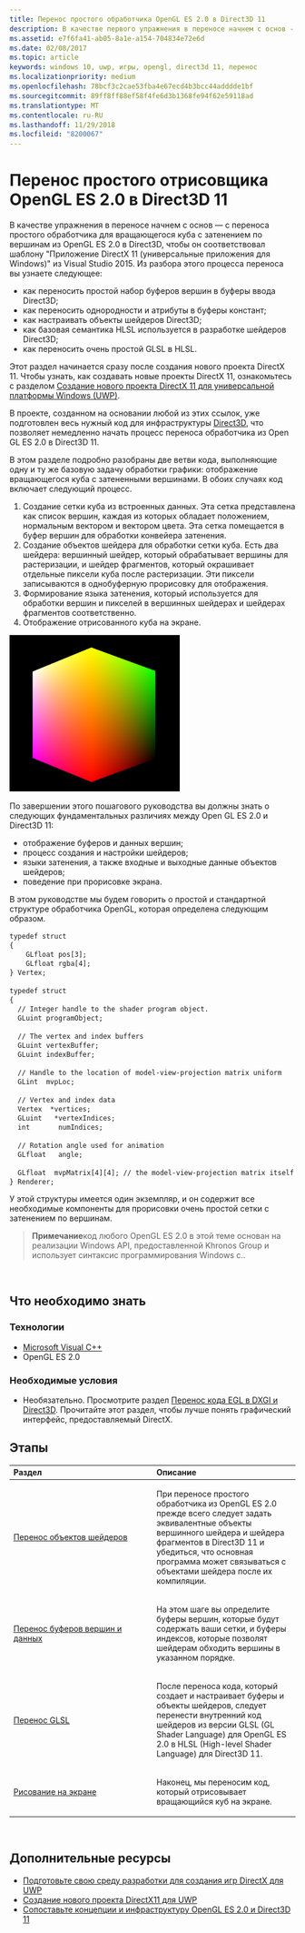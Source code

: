 ```yaml
---
title: Перенос простого обработчика OpenGL ES 2.0 в Direct3D 11
description: В качестве первого упражнения в переносе начнем с основ - с переноса простого обработчика для вращающегося куба с затенением по вершинам из OpenGL ES 2.0 в Direct3D, чтобы он соответствовал шаблону «Приложение DirectX 11 (универсальные приложения для Windows)» из Visual Studio 2015.
ms.assetid: e7f6fa41-ab05-8a1e-a154-704834e72e6d
ms.date: 02/08/2017
ms.topic: article
keywords: windows 10, uwp, игры, opengl, direct3d 11, перенос
ms.localizationpriority: medium
ms.openlocfilehash: 78bcf3c2cae53fba4e67ecd4b3bcc44adddde1bf
ms.sourcegitcommit: 89ff8ff88ef58f4fe6d3b1368fe94f62e59118ad
ms.translationtype: MT
ms.contentlocale: ru-RU
ms.lasthandoff: 11/29/2018
ms.locfileid: "8200067"
---
```

# <a name="port-a-simple-opengl-es-20-renderer-to-direct3d-11"></a>Перенос простого отрисовщика OpenGL ES 2.0 в Direct3D 11



В качестве упражнения в переносе начнем с основ — с переноса простого обработчика для вращающегося куба с затенением по вершинам из OpenGL ES 2.0 в Direct3D, чтобы он соответствовал шаблону "Приложение DirectX 11 (универсальные приложения для Windows)" из Visual Studio 2015. Из разбора этого процесса переноса вы узнаете следующее:

-   как переносить простой набор буферов вершин в буферы ввода Direct3D;
-   как переносить однородности и атрибуты в буферы констант;
-   как настраивать объекты шейдеров Direct3D;
-   как базовая семантика HLSL используется в разработке шейдеров Direct3D;
-   как переносить очень простой GLSL в HLSL.

Этот раздел начинается сразу после создания нового проекта DirectX 11. Чтобы узнать, как создавать новые проекты DirectX 11, ознакомьтесь с разделом [Создание нового проекта DirectX 11 для универсальной платформы Windows (UWP)](user-interface.md).

В проекте, созданном на основании любой из этих ссылок, уже подготовлен весь нужный код для инфраструктуры [Direct3D](https://msdn.microsoft.com/library/windows/desktop/ff476345), что позволяет немедленно начать процесс переноса обработчика из Open GL ES 2.0 в Direct3D 11.

В этом разделе подробно разобраны две ветви кода, выполняющие одну и ту же базовую задачу обработки графики: отображение вращающегося куба с затененными вершинами. В обоих случаях код включает следующий процесс.

1.  Создание сетки куба из встроенных данных. Эта сетка представлена как список вершин, каждая из которых обладает положением, нормальным вектором и вектором цвета. Эта сетка помещается в буфер вершин для обработки конвейера затенения.
2.  Создание объектов шейдера для обработки сетки куба. Есть два шейдера: вершинный шейдер, который обрабатывает вершины для растеризации, и шейдер фрагментов, который окрашивает отдельные пиксели куба после растеризации. Эти пиксели записываются в однобуферную прорисовку для отображения.
3.  Формирование языка затенения, который используется для обработки вершин и пикселей в вершинных шейдерах и шейдерах фрагментов соответственно.
4.  Отображение отрисованного куба на экране.

![Простой куб OpenGL](images/simple-opengl-cube.png)

По завершении этого пошагового руководства вы должны знать о следующих фундаментальных различиях между Open GL ES 2.0 и Direct3D 11:

-   отображение буферов и данных вершин;
-   процесс создания и настройки шейдеров;
-   языки затенения, а также входные и выходные данные объектов шейдеров;
-   поведение при прорисовке экрана.

В этом руководстве мы будем говорить о простой и стандартной структуре обработчика OpenGL, которая определена следующим образом.

``` syntax
typedef struct 
{
    GLfloat pos[3];        
    GLfloat rgba[4];
} Vertex;

typedef struct
{
  // Integer handle to the shader program object.
  GLuint programObject;

  // The vertex and index buffers
  GLuint vertexBuffer;
  GLuint indexBuffer;

  // Handle to the location of model-view-projection matrix uniform
  GLint  mvpLoc; 
   
  // Vertex and index data
  Vertex  *vertices;
  GLuint   *vertexIndices;
  int       numIndices;

  // Rotation angle used for animation
  GLfloat   angle;

  GLfloat  mvpMatrix[4][4]; // the model-view-projection matrix itself
} Renderer;
```

У этой структуры имеется один экземпляр, и он содержит все необходимые компоненты для прорисовки очень простой сетки с затенением по вершинам.

> **Примечание**код любого OpenGL ES 2.0 в этой теме основан на реализации Windows API, предоставленной Khronos Group и использует синтаксис программирования Windows c..

 

## <a name="what-you-need-to-know"></a>Что необходимо знать


### <a name="technologies"></a>Технологии

-   [Microsoft Visual C++](http://msdn.microsoft.com/library/vstudio/60k1461a.aspx)
-   OpenGL ES 2.0

### <a name="prerequisites"></a>Необходимые условия

-   Необязательно. Просмотрите раздел [Перенос кода EGL в DXGI и Direct3D](moving-from-egl-to-dxgi.md). Прочитайте этот раздел, чтобы лучше понять графический интерфейс, предоставляемый DirectX.

## <a name="span-idkeylinksstepsheadingspansteps"></a><span id="keylinks_steps_heading"></span>Этапы


<table>
<colgroup>
<col width="50%" />
<col width="50%" />
</colgroup>
<thead>
<tr class="header">
<th align="left">Раздел</th>
<th align="left">Описание</th>
</tr>
</thead>
<tbody>
<tr class="odd">
<td align="left"><p><a href="port-the-shader-config.md">Перенос объектов шейдеров</a></p></td>
<td align="left"><p>При переносе простого обработчика из OpenGL ES 2.0 прежде всего следует задать эквивалентные объекты вершинного шейдера и шейдера фрагментов в Direct3D 11 и убедиться, что основная программа может связываться с объектами шейдера после их компиляции.</p></td>
</tr>
<tr class="even">
<td align="left"><p><a href="port-the-vertex-buffers-and-data-config.md">Перенос буферов вершин и данных</a></p></td>
<td align="left"><p>На этом шаге вы определите буферы вершин, которые будут содержать ваши сетки, и буферы индексов, которые позволят шейдерам обходить вершины в указанном порядке.</p></td>
</tr>
<tr class="odd">
<td align="left"><p><a href="port-the-glsl.md">Перенос GLSL</a></p></td>
<td align="left"><p>После переноса кода, который создает и настраивает буферы и объекты шейдеров, следует перенести внутренний код шейдеров из версии GLSL (GL Shader Language) для OpenGL ES 2.0 в HLSL (High-level Shader Language) для Direct3D 11.</p></td>
</tr>
<tr class="even">
<td align="left"><p><a href="draw-to-the-screen.md">Рисование на экране</a></p></td>
<td align="left"><p>Наконец, мы переносим код, который отрисовывает вращающийся куб на экране.</p></td>
</tr>
</tbody>
</table>

 

## <a name="span-idadditionalresourcesspanadditional-resources"></a><span id="additional_resources"></span>Дополнительные ресурсы


-   [Подготовьте свою среду разработки для создания игр DirectX для UWP](prepare-your-dev-environment-for-windows-store-directx-game-development.md)
-   [Создание нового проекта DirectX11 для UWP](user-interface.md)
-   [Сопоставьте концепции и инфраструктуру OpenGL ES 2.0 и Direct3D 11](map-concepts-and-infrastructure.md)

 

 




